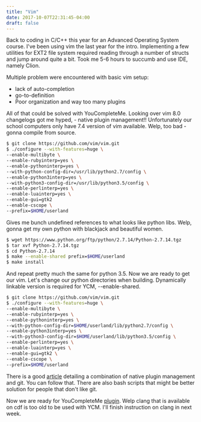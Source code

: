 ```yaml
---
title: "Vim"
date: 2017-10-07T22:31:45-04:00
draft: false
---
```


Back to coding in C/C++ this year for an Advanced Operating System course. I've
been using vim the last year for the intro. Implementing a few utilities for
EXT2 file system required reading through a number of structs and jump around
quite a bit. Took me 5-6 hours to succumb and use IDE, namely Clion.

Multiple problem were encountered with basic vim setup:

* lack of auto-completion
* go-to-definition
* Poor organization and way too many plugins


All of that could be solved with YouCompleteMe.  Looking over vim 8.0 changelogs
got me hyped, - native plugin management!! Unfortunately our school computers
only have 7.4 version of vim available. Welp,
too bad - gonna compile from source.

```bash
$ git clone https://github.com/vim/vim.git
$ ./configure --with-features=huge \
--enable-multibyte \
--enable-rubyinterp=yes \
--enable-pythoninterp=yes \
--with-python-config-dir=/usr/lib/python2.7/config \
--enable-python3interp=yes \
--with-python3-config-dir=/usr/lib/python3.5/config \
--enable-perlinterp=yes \
--enable-luainterp=yes \
--enable-gui=gtk2
--enable-cscope \
--prefix=$HOME/userland
```

Gives me bunch undefined references to what looks like python libs. Welp, gonna
get my own python with blackjack and beautiful women.

```bash
$ wget https://www.python.org/ftp/python/2.7.14/Python-2.7.14.tgz
$ tar xvf Python-2.7.14.tgz
$ cd Python-2.7.14
$ make --enable-shared prefix=$HOME/userland
$ make install
```

And repeat pretty much the same for python 3.5. Now we are ready to get our
vim. Let's change our python directories when building. Dynamically linkable
version is required for YCM, --enable-shared.

```bash
$ git clone https://github.com/vim/vim.git
$ ./configure --with-features=huge \
--enable-multibyte \
--enable-rubyinterp=yes \
--enable-pythoninterp=yes \
--with-python-config-dir=$HOME/userland/lib/python2.7/config \
--enable-python3interp=yes \
--with-python3-config-dir=$HOME/userland/lib/python3.5/config \
--enable-perlinterp=yes \
--enable-luainterp=yes \
--enable-gui=gtk2 \
--enable-cscope \
--prefix=$HOME/userland
```

There is a good [article](https://shapeshed.com/vim-packages/) detailing a
combination of native plugin management and git. You can follow that. There are
also bash scripts that might be better solution for people that don't like git.


Now we are ready for YouCompleteMe
[plugin](https://github.com/Valloric/YouCompleteMe). Welp clang that is
available on cdf is too old to be used with YCM. I'll finish instruction on
clang in next week.
